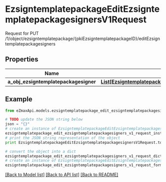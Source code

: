 # EzsigntemplatepackageEditEzsigntemplatepackagesignersV1Request

Request for PUT /1/object/ezsigntemplatepackage/{pkiEzsigntemplatepackageID}/editEzsigntemplatepackagesigners

## Properties
Name | Type | Description | Notes
------------ | ------------- | ------------- | -------------
**a_obj_ezsigntemplatepackagesigner** | [**List[EzsigntemplatepackagesignerRequestCompound]**](EzsigntemplatepackagesignerRequestCompound.md) |  | 

## Example

```python
from eZmaxApi.models.ezsigntemplatepackage_edit_ezsigntemplatepackagesigners_v1_request import EzsigntemplatepackageEditEzsigntemplatepackagesignersV1Request

# TODO update the JSON string below
json = "{}"
# create an instance of EzsigntemplatepackageEditEzsigntemplatepackagesignersV1Request from a JSON string
ezsigntemplatepackage_edit_ezsigntemplatepackagesigners_v1_request_instance = EzsigntemplatepackageEditEzsigntemplatepackagesignersV1Request.from_json(json)
# print the JSON string representation of the object
print EzsigntemplatepackageEditEzsigntemplatepackagesignersV1Request.to_json()

# convert the object into a dict
ezsigntemplatepackage_edit_ezsigntemplatepackagesigners_v1_request_dict = ezsigntemplatepackage_edit_ezsigntemplatepackagesigners_v1_request_instance.to_dict()
# create an instance of EzsigntemplatepackageEditEzsigntemplatepackagesignersV1Request from a dict
ezsigntemplatepackage_edit_ezsigntemplatepackagesigners_v1_request_form_dict = ezsigntemplatepackage_edit_ezsigntemplatepackagesigners_v1_request.from_dict(ezsigntemplatepackage_edit_ezsigntemplatepackagesigners_v1_request_dict)
```
[[Back to Model list]](../README.md#documentation-for-models) [[Back to API list]](../README.md#documentation-for-api-endpoints) [[Back to README]](../README.md)


